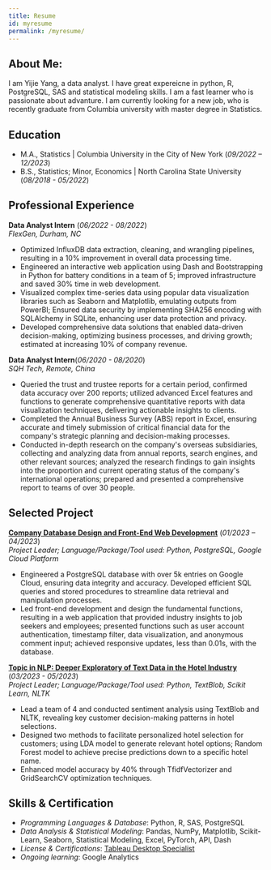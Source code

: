 ```yaml
---
title: Resume
id: myresume
permalink: /myresume/
---
```


## About Me:
I am Yijie Yang, a data analyst. I have great expereicne in python, R, PostgreSQL, SAS and statistical modeling skills. I am a fast learner who is passionate about advanture. I am currently looking for a new job, who is recently graduate from Columbia university with master degree in Statistics.

## Education
- M.A., Statistics | Columbia University in the City of New York (_09/2022 – 12/2023_) 
- B.S., Statistics; Minor, Economics | North Carolina State University (_08/2018 - 05/2022_)

## Professional Experience 
**Data Analyst Intern** (_06/2022 - 08/2022_)   
*FlexGen, Durham, NC*

- Optimized InfluxDB data extraction, cleaning, and wrangling pipelines, resulting in a 10% improvement in overall data processing time.
- Engineered an interactive web application using Dash and Bootstrapping in Python for battery conditions in a team of 5; improved infrastructure and saved 30% time in web development.
- Visualized complex time-series data using popular data visualization libraries such as Seaborn and Matplotlib, emulating outputs from PowerBI; Ensured data security by implementing SHA256 encoding with SQLAlchemy in SQLite, enhancing user data protection and privacy.
- Developed comprehensive data solutions that enabled data-driven decision-making, optimizing business processes, and driving growth; estimated at increasing 10% of company revenue.

**Data Analyst Intern**(_06/2020 - 08/2020_)  
*SQH Tech, Remote, China*

-	Queried the trust and trustee reports for a certain period, confirmed data accuracy over 200 reports; utilized advanced Excel features and functions to generate comprehensive quantitative reports with data visualization techniques, delivering actionable insights to clients.
-	Completed the Annual Business Survey (ABS) report in Excel, ensuring accurate and timely submission of critical financial data for the company's strategic planning and decision-making processes.
-	Conducted in-depth research on the company's overseas subsidiaries, collecting and analyzing data from annual reports, search engines, and other relevant sources; analyzed the research findings to gain insights into the proportion and current operating status of the company's international operations; prepared and presented a comprehensive report to teams of over 30 people.


## Selected Project
**[Company Database Design and Front-End Web Development](https://github.com/wowNorth0516/w4111-proj1)**
(_01/2023 – 04/2023_)     
*Project Leader; Language/Package/Tool used: Python, PostgreSQL, Google Cloud Platform*
- Engineered a PostgreSQL database with over 5k entries on Google Cloud, ensuring data integrity and accuracy. Developed efficient SQL queries and stored procedures to streamline data retrieval and manipulation processes.
- Led front-end development and design the fundamental functions, resulting in a web application that provided industry insights to job seekers and employees; presented functions such as user account authentication, timestamp filter, data visualization, and anonymous comment input; achieved responsive updates, less than 0.01s, with the database.

**[Topic in NLP: Deeper Exploratory of Text Data in the Hotel Industry](https://docs.google.com/presentation/d/1biqIb0QbGwsKtpsmcakE0LAmIj5108ToGKEETWxrVUk/edit?usp=sharing)** (_03/2023 - 05/2023_)   
*Project Leader; Language/Package/Tool used: Python, TextBlob, Scikit Learn, NLTK* 
-	Lead a team of 4 and conducted sentiment analysis using TextBlob and NLTK, revealing key customer decision-making patterns in hotel selections.
-	Designed two methods to facilitate personalized hotel selection for customers; using LDA model to generate relevant hotel options; Random Forest model to achieve precise predictions down to a specific hotel name. 
-	Enhanced model accuracy by 40% through TfidfVectorizer and GridSearchCV optimization techniques. 

## Skills & Certification
-	_Programming Languages & Database_: Python, R, SAS, PostgreSQL
-	_Data Analysis & Statistical Modeling_: Pandas, NumPy, Matplotlib, Scikit-Learn, Seaborn, Statistical Modeling, Excel, PyTorch, API, Dash
-	_License & Certifications_: [Tableau Desktop Specialist](https://www.credly.com/badges/47772b8d-3ada-495c-a340-bc24dfe51685/public_url)
-	_Ongoing learning_: Google Analytics
